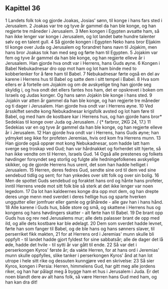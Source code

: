 ## Kapittel 36

1 Landets folk tok og gjorde Joakas, Josias' sønn, til konge i hans fars sted i Jerusalem.
2 Joakas var tre og tyve år gammel da han ble konge, og han regjerte tre måneder i Jerusalem.
3 Men kongen i Egypten avsatte ham, så han ikke lenger var konge i Jerusalem, og lot landet bøte hundre talenter sølv og en talent gull.
4 Så gjorde kongen i Egypten Neko hans bror Eljakim til konge over Juda og Jerusalem og forandret hans navn til Jojakim, men hans bror Joakas tok han med seg og førte ham til Egypten.
5 Jojakim var fem og tyve år gammel da han ble konge, og han regjerte elleve år i Jerusalem. Han gjorde hva ondt var i Herrens, hans Guds øyne.
6 Kongen i Babel Nebukadnesar dro opp mot ham og lot ham binde med to kobberlenker for å føre ham til Babel.
7 Nebukadnesar førte også en del av karene i Herrens hus til Babel og satte dem i sitt tempel i Babel.
8 Hva som ellers er å fortelle om Jojakim og om de avskyelige ting han gjorde seg skyldig i, og hva ondt det ellers fantes hos ham, det er opskrevet i boken om Israels og Judas konger. Og hans sønn Jojakin ble konge i hans sted.
9 Jojakin var atten år gammel da han ble konge, og han regjerte tre måneder og ti dager i Jerusalem. Han gjorde hva ondt var i Herrens øyne.
10 Ved årsskiftet sendte kong Nebukadnesar krigsfolk avsted og lot ham føre til Babel, og med ham de kostbare kar i Herrens hus, og han gjorde hans bror* Sedekias til konge over Juda og Jerusalem. / {* farbror, 2KG 24, 17.}
11 Sedekias var en og tyve år gammel da han ble konge, og han regjerte elleve år i Jerusalem.
12 Han gjorde hva ondt var i Herrens, hans Guds øyne; han ydmyket seg ikke for profeten Jeremias, hvis ord kom fra Herrens munn.
13 Han gjorde også opprør mot kong Nebukadnesar, som hadde latt ham sverge seg troskap ved Gud; han var hårdnakket og forherdet sitt hjerte, så han ikke vendte om til Herren, Israels Gud.
14 Også alle prestenes og folkets høvdinger forsyndet seg storlig og fulgte alle hedningefolkenes avskyelige skikker, og de gjorde Herrens hus urent, det som han hadde helliget i Jerusalem.
15 Herren, deres fedres Gud, sendte sine ord til dem ved sine sendebud tidlig og sent; for han ynkedes over sitt folk og over sin bolig.
16 Men de spottet Guds sendebud og foraktet hans ord og hånte hans profeter, inntil Herrens vrede mot sitt folk ble så sterk at det ikke lenger var noen legedom.
17 Da lot han kaldeernes konge dra opp mot dem, og han drepte deres unge menn med sverdet i deres hellige hus og sparte hverken unggutter eller jomfruer eller gamle og gråhårede - alle gav han i hans hånd.
18 Alle karene i Guds hus, både store og små, og skattene i Herrens hus og kongens og hans høvdingers skatter - alt førte han til Babel.
19 De brant opp Guds hus og rev ned Jerusalems mur; alle dets palasser brant de opp med ild, og alle dets kostbare kar ble ødelagt.
20 Dem som sverdet hadde levnet, førte han som fanger til Babel, og de ble hans og hans sønners slaver, til perserriket fikk makten,
21 for at Herrens ord i Jeremias' munn skulle bli oppfylt - til landet hadde gjort fyldest for sine sabbatsår; alle de dager det lå øde, hadde det hvile - til sytti år var gått til ende.
22 Så var det i perserkongen Kyros' første år; da vakte Herren, for at hans ord i Jeremias' munn skulle oppfylles, slike tanker i perserkongen Kyros' ånd at han lot utrope i hele sitt rike og dessuten kunngjøre ved en skrivelse:
23 Så sier Kyros, kongen i Persia: Herren, himmelens Gud, har gitt meg alle jordens riker, og han har pålagt meg å bygge ham et hus i Jerusalem i Juda. Er det noen blandt dere av alt hans folk, så være Herren hans Gud med ham, og han kan dra dit!

